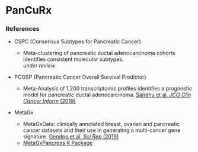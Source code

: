 # PanCuRx

### References
 * CSPC (Consensus Subtypes for Pancreatic Cancer)
   * Meta-clustering of pancreatic ductal adenocarcinoma cohorts identifies consistent molecular subtypes.  
   _under review_

 * PCOSP (Pancreatic Cancer Overall Survival Predictor)
   * Meta-Analysis of 1,200 transcriptomic profiles identifies a prognostic model for pancreatic ductal adenocarcinoma. [Sandhu et al. _JCO Clin Cancer Inform_ (2019)](https://doi.org/10.1200/CCI.18.00102)

 * MetaGx
   * MetaGxData: clinically annotated breast, ovarian and pancreatic cancer datasets and their use in generating a multi-cancer gene signature. [Gendoo et al. _Sci Rep_ (2019)](https://doi.org/10.1038/s41598-019-45165-4)
   * [MetaGxPancreas R Package](https://doi.org/doi:10.18129/B9.bioc.MetaGxPancreas)
